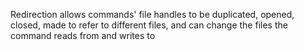 Redirection allows commands' file handles to be duplicated, opened, closed, made to refer to different files, and can change the files the command reads from and writes to
